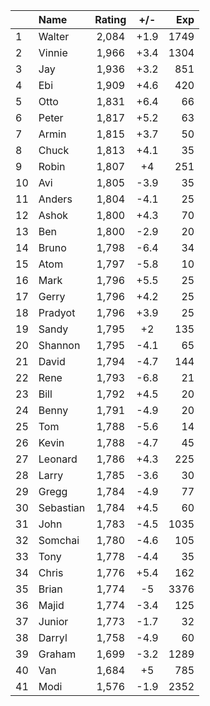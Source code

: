 | |Name|Rating|+/-|Exp|
|-|:---|:----:|:-:|--:|
|1|Walter|2,084|+1.9|1749|
|2|Vinnie|1,966|+3.4|1304|
|3|Jay|1,936|+3.2|851|
|4|Ebi|1,909|+4.6|420|
|5|Otto|1,831|+6.4|66|
|6|Peter|1,817|+5.2|63|
|7|Armin|1,815|+3.7|50|
|8|Chuck|1,813|+4.1|35|
|9|Robin|1,807|+4|251|
|10|Avi|1,805|-3.9|35|
|11|Anders|1,804|-4.1|25|
|12|Ashok|1,800|+4.3|70|
|13|Ben|1,800|-2.9|20|
|14|Bruno|1,798|-6.4|34|
|15|Atom|1,797|-5.8|10|
|16|Mark|1,796|+5.5|25|
|17|Gerry|1,796|+4.2|25|
|18|Pradyot|1,796|+3.9|25|
|19|Sandy|1,795|+2|135|
|20|Shannon|1,795|-4.1|65|
|21|David|1,794|-4.7|144|
|22|Rene|1,793|-6.8|21|
|23|Bill|1,792|+4.5|20|
|24|Benny|1,791|-4.9|20|
|25|Tom|1,788|-5.6|14|
|26|Kevin|1,788|-4.7|45|
|27|Leonard|1,786|+4.3|225|
|28|Larry|1,785|-3.6|30|
|29|Gregg|1,784|-4.9|77|
|30|Sebastian|1,784|+4.5|60|
|31|John|1,783|-4.5|1035|
|32|Somchai|1,780|-4.6|105|
|33|Tony|1,778|-4.4|35|
|34|Chris|1,776|+5.4|162|
|35|Brian|1,774|-5|3376|
|36|Majid|1,774|-3.4|125|
|37|Junior|1,773|-1.7|32|
|38|Darryl|1,758|-4.9|60|
|39|Graham|1,699|-3.2|1289|
|40|Van|1,684|+5|785|
|41|Modi|1,576|-1.9|2352|
